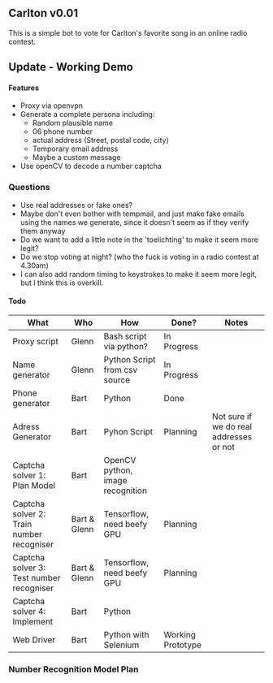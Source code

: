 ## Carlton v0.01

This is a simple bot to vote for Carlton's favorite song in an online radio contest.

## Update - Working Demo


#### Features

* Proxy via openvpn
* Generate a complete persona including:
  - Random plausible name
  - 06 phone number
  - actual address (Street, postal code, city)
  - Temporary email address
  - Maybe a custom message
* Use openCV to decode a number captcha


### Questions

- Use real addresses or fake ones?
- Maybe don't even bother with tempmail, and just make fake emails using the names we generate, since it doesn't seem as if they verify them anyway
- Do we want to add a little note in the 'toelichting' to make it seem more legit?
- Do we stop voting at night? (who the fuck is voting in a radio contest at 4.30am)
- I can also add random timing to keystrokes to make it seem more legit, but I think this is overkill.



#### Todo
|What|Who|How|Done?|Notes|
|-|-|-|-|-|
|Proxy script|Glenn|Bash script via python?|In Progress||
|Name generator|Glenn|Python Script from csv source|In Progress||
|Phone generator|Bart|Python|Done||
|Adress Generator|Bart|Pyhon Script|Planning|Not sure if we do real addresses or not|
|Captcha solver 1: Plan Model|Bart|OpenCV python, image recognition||
|Captcha solver 2: Train number recogniser|Bart & Glenn|Tensorflow, need beefy GPU|Planning||
|Captcha solver 3: Test number recogniser|Bart & Glenn|Tensorflow, need beefy GPU|Planning||
|Captcha solver 4: Implement|Bart|Python|||
|Web Driver|Bart|Python with Selenium|Working Prototype||




### Number Recognition Model Plan
